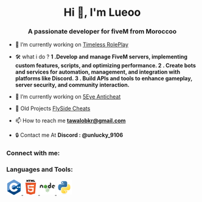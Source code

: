 <h1 align="center">Hi 👋, I'm Lueoo</h1>
<h3 align="center">A passionate developer for fiveM from Moroccoo</h3>

- 🔭 I’m currently working on [Timeless RolePlay](discord.gg/timelessroleplay)

- 🛠️ what i do ? **1 .Develop and manage FiveM servers, implementing custom features, scripts, and optimizing performance. 2 . Create bots and services for automation, management, and integration with platforms like Discord. 3 . Build APIs and tools to enhance gameplay, server security, and community interaction.**

- 🔭 I’m currently working on [5Eye Anticheat](https://discord.gg/ZnvncTcWNk)

- 🔑 Old Projects [FlySide Cheats](https://www.youtube.com/watch?v=pBo2AJuelS8)

- 📫 How to reach me **tawalobkr@gmail.com**

- 🔒 Contact me At **Discord : @unlucky_9106**

<h3 align="left">Connect with me:</h3>
<p align="left">
</p>

<h3 align="left">Languages and Tools:</h3>
<p align="left"> <a href="https://www.w3schools.com/cpp/" target="_blank" rel="noreferrer"> <img src="https://raw.githubusercontent.com/devicons/devicon/master/icons/cplusplus/cplusplus-original.svg" alt="cplusplus" width="40" height="40"/> </a> <a href="https://www.w3.org/html/" target="_blank" rel="noreferrer"> <img src="https://raw.githubusercontent.com/devicons/devicon/master/icons/html5/html5-original-wordmark.svg" alt="html5" width="40" height="40"/> </a> <a href="https://nodejs.org" target="_blank" rel="noreferrer"> <img src="https://raw.githubusercontent.com/devicons/devicon/master/icons/nodejs/nodejs-original-wordmark.svg" alt="nodejs" width="40" height="40"/> </a> <a href="https://www.python.org" target="_blank" rel="noreferrer"> <img src="https://raw.githubusercontent.com/devicons/devicon/master/icons/python/python-original.svg" alt="python" width="40" height="40"/> </a> </p>
